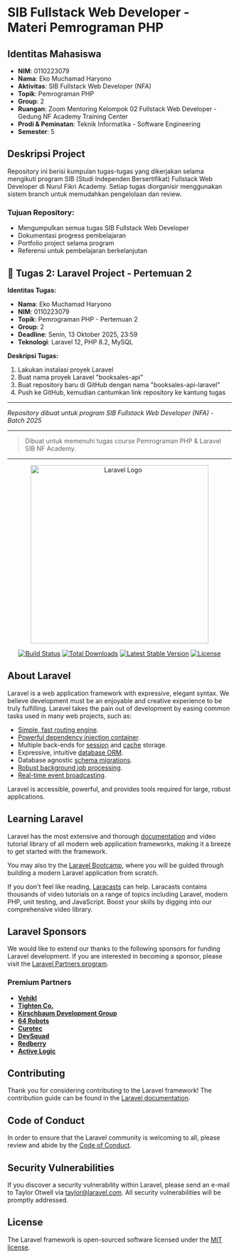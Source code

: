 # SIB Fullstack Web Developer - Materi Pemrograman PHP

## Identitas Mahasiswa
- **NIM**: 0110223079
- **Nama**: Eko Muchamad Haryono
- **Aktivitas**: SIB Fullstack Web Developer (NFA)
- **Topik**: Pemrograman PHP
- **Group**: 2
- **Ruangan**: Zoom Mentoring Kelompok 02 Fullstack Web Developer - Gedung NF Academy Training Center
- **Prodi & Peminatan**: Teknik Informatika - Software Engineering
- **Semester**: 5

## Deskripsi Project
Repository ini berisi kumpulan tugas-tugas yang dikerjakan selama mengikuti program SIB (Studi Independen Bersertifikat) Fullstack Web Developer di Nurul Fikri Academy. Setiap tugas diorganisir menggunakan sistem branch untuk memudahkan pengelolaan dan review.

### Tujuan Repository:
- Mengumpulkan semua tugas SIB Fullstack Web Developer
- Dokumentasi progress pembelajaran
- Portfolio project selama program
- Referensi untuk pembelajaran berkelanjutan

## 🎯 Tugas 2: Laravel Project - Pertemuan 2

**Identitas Tugas:**

- **Nama**: Eko Muchamad Haryono
- **NIM**: 0110223079
- **Topik**: Pemrograman PHP - Pertemuan 2
- **Group**: 2
- **Deadline**: Senin, 13 Oktober 2025, 23:59
- **Teknologi**: Laravel 12, PHP 8.2, MySQL

**Deskripsi Tugas:**

1. Lakukan instalasi proyek Laravel
2. Buat nama proyek Laravel "booksales-api"
3. Buat repository baru di GitHub dengan nama "booksales-api-laravel"
4. Push ke GitHub, kemudian cantumkan link repository ke kantung tugas

---
*Repository dibuat untuk program SIB Fullstack Web Developer (NFA) - Batch 2025*

---

> Dibuat untuk memenuhi tugas course Pemrograman PHP & Laravel  SIB NF Academy.


---

<p align="center"><a href="https://laravel.com" target="_blank"><img src="https://raw.githubusercontent.com/laravel/art/master/logo-lockup/5%20SVG/2%20CMYK/1%20Full%20Color/laravel-logolockup-cmyk-red.svg" width="400" alt="Laravel Logo"></a></p>

<p align="center">
<a href="https://github.com/laravel/framework/actions"><img src="https://github.com/laravel/framework/workflows/tests/badge.svg" alt="Build Status"></a>
<a href="https://packagist.org/packages/laravel/framework"><img src="https://img.shields.io/packagist/dt/laravel/framework" alt="Total Downloads"></a>
<a href="https://packagist.org/packages/laravel/framework"><img src="https://img.shields.io/packagist/v/laravel/framework" alt="Latest Stable Version"></a>
<a href="https://packagist.org/packages/laravel/framework"><img src="https://img.shields.io/packagist/l/laravel/framework" alt="License"></a>
</p>

## About Laravel

Laravel is a web application framework with expressive, elegant syntax. We believe development must be an enjoyable and creative experience to be truly fulfilling. Laravel takes the pain out of development by easing common tasks used in many web projects, such as:

- [Simple, fast routing engine](https://laravel.com/docs/routing).
- [Powerful dependency injection container](https://laravel.com/docs/container).
- Multiple back-ends for [session](https://laravel.com/docs/session) and [cache](https://laravel.com/docs/cache) storage.
- Expressive, intuitive [database ORM](https://laravel.com/docs/eloquent).
- Database agnostic [schema migrations](https://laravel.com/docs/migrations).
- [Robust background job processing](https://laravel.com/docs/queues).
- [Real-time event broadcasting](https://laravel.com/docs/broadcasting).

Laravel is accessible, powerful, and provides tools required for large, robust applications.

## Learning Laravel

Laravel has the most extensive and thorough [documentation](https://laravel.com/docs) and video tutorial library of all modern web application frameworks, making it a breeze to get started with the framework.

You may also try the [Laravel Bootcamp](https://bootcamp.laravel.com), where you will be guided through building a modern Laravel application from scratch.

If you don't feel like reading, [Laracasts](https://laracasts.com) can help. Laracasts contains thousands of video tutorials on a range of topics including Laravel, modern PHP, unit testing, and JavaScript. Boost your skills by digging into our comprehensive video library.

## Laravel Sponsors

We would like to extend our thanks to the following sponsors for funding Laravel development. If you are interested in becoming a sponsor, please visit the [Laravel Partners program](https://partners.laravel.com).

### Premium Partners

- **[Vehikl](https://vehikl.com)**
- **[Tighten Co.](https://tighten.co)**
- **[Kirschbaum Development Group](https://kirschbaumdevelopment.com)**
- **[64 Robots](https://64robots.com)**
- **[Curotec](https://www.curotec.com/services/technologies/laravel)**
- **[DevSquad](https://devsquad.com/hire-laravel-developers)**
- **[Redberry](https://redberry.international/laravel-development)**
- **[Active Logic](https://activelogic.com)**

## Contributing

Thank you for considering contributing to the Laravel framework! The contribution guide can be found in the [Laravel documentation](https://laravel.com/docs/contributions).

## Code of Conduct

In order to ensure that the Laravel community is welcoming to all, please review and abide by the [Code of Conduct](https://laravel.com/docs/contributions#code-of-conduct).

## Security Vulnerabilities

If you discover a security vulnerability within Laravel, please send an e-mail to Taylor Otwell via [taylor@laravel.com](mailto:taylor@laravel.com). All security vulnerabilities will be promptly addressed.

## License

The Laravel framework is open-sourced software licensed under the [MIT license](https://opensource.org/licenses/MIT).
